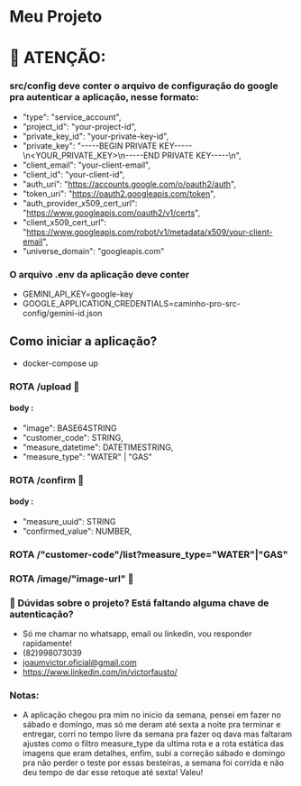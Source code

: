 # Meu Projeto

# 📢 ATENÇÃO:

### src/config deve conter o arquivo de configuração do google pra autenticar a aplicação, nesse formato:

- "type": "service_account",
- "project_id": "your-project-id",
- "private_key_id": "your-private-key-id",
- "private_key": "-----BEGIN PRIVATE KEY-----\n<YOUR_PRIVATE_KEY>\n-----END PRIVATE KEY-----\n",
- "client_email": "your-client-email",
- "client_id": "your-client-id",
- "auth_uri": "https://accounts.google.com/o/oauth2/auth",
- "token_uri": "https://oauth2.googleapis.com/token",
- "auth_provider_x509_cert_url": "https://www.googleapis.com/oauth2/v1/certs",
- "client_x509_cert_url": "https://www.googleapis.com/robot/v1/metadata/x509/your-client-email",
- "universe_domain": "googleapis.com"

### O arquivo .env da aplicação deve conter

- GEMINI_API_KEY=google-key
- GOOGLE_APPLICATION_CREDENTIALS=caminho-pro-src-config/gemini-id.json

## Como iniciar a aplicação?

- docker-compose up

### ROTA /upload 🚩

#### body :

- "image": BASE64STRING
- "customer_code": STRING,
- "measure_datetime": DATETIMESTRING,
- "measure_type": "WATER" | "GAS"

### ROTA /confirm 🚩

#### body :

- "measure_uuid": STRING
- "confirmed_value": NUMBER,

### ROTA /"customer-code"/list?measure_type="WATER"|"GAS"

### ROTA /image/"image-url" 🚩

### 📢 Dúvidas sobre o projeto? Está faltando alguma chave de autenticação?

- Só me chamar no whatsapp, email ou linkedin, vou responder rapidamente!
- (82)998073039
- joaumvictor.oficial@gmail.com
- https://www.linkedin.com/in/victorfausto/

### Notas:

- A aplicação chegou pra mim no inicio da semana, pensei em fazer no sábado e domingo, mas só me deram até sexta a noite pra terminar e entregar, corri no tempo livre da semana pra fazer oq dava mas faltaram ajustes como o filtro measure_type da ultima rota e a rota estática das imagens que eram detalhes, enfim, subi a correção sábado e domingo pra não perder o teste por essas besteiras, a semana foi corrida e não deu tempo de dar esse retoque até sexta! Valeu!
